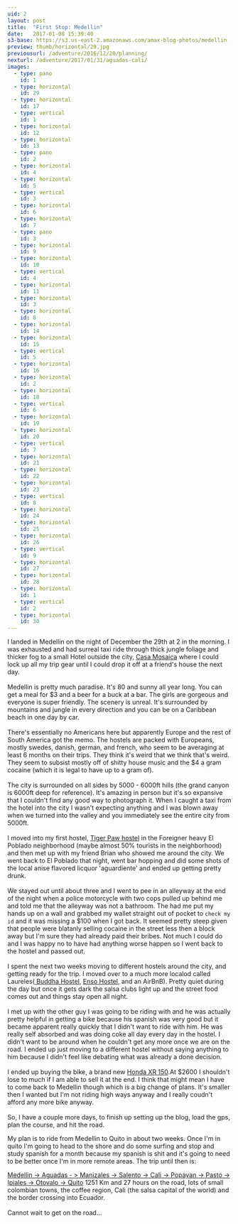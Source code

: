 ```yaml
---
uid: 2
layout: post
title:  "First Stop: Medellin"
date:   2017-01-08 15:39:40
s3-base: https://s3.us-east-2.amazonaws.com/amax-blog-photos/medellin
preview: thumb/horizontal/29.jpg
previousurl: /adventure/2016/12/20/planning/
nexturl: /adventure/2017/01/31/aguadas-cali/
images:
  - type: pano
    id: 1
  - type: horizontal
    id: 29
  - type: horizontal
    id: 17
  - type: vertical
    id: 1
  - type: horizontal
    id: 12
  - type: horizontal
    id: 13
  - type: pano
    id: 2
  - type: horizontal
    id: 4
  - type: horizontal
    id: 5
  - type: vertical
    id: 3
  - type: horizontal
    id: 6
  - type: horizontal
    id: 7
  - type: pano
    id: 3
  - type: horizontal
    id: 9
  - type: horizontal
    id: 10
  - type: vertical
    id: 4
  - type: horizontal
    id: 11
  - type: horizontal
    id: 3
  - type: horizontal
    id: 8
  - type: horizontal
    id: 14
  - type: horizontal
    id: 15
  - type: vertical
    id: 5
  - type: horizontal
    id: 16
  - type: horizontal
    id: 2
  - type: horizontal
    id: 18
  - type: vertical
    id: 6
  - type: horizontal
    id: 19
  - type: horizontal
    id: 20
  - type: vertical
    id: 7
  - type: horizontal
    id: 21
  - type: horizontal
    id: 22
  - type: horizontal
    id: 23
  - type: vertical
    id: 8
  - type: horizontal
    id: 24
  - type: horizontal
    id: 25
  - type: horizontal
    id: 26
  - type: vertical
    id: 9
  - type: horizontal
    id: 27
  - type: horizontal
    id: 28
  - type: horizontal
    id: 1
  - type: vertical
    id: 2
  - type: horizontal
    id: 30
---
```

<div class="post-content">

  I landed in Medellin on the night of December the 29th at 2 in the morning. I was exhausted and had surreal taxi ride through thick jungle foliage and thicker fog to a small Hotel outside the city, <a href="http://www.casamosaico.co/fotos/">Casa Mosaica</a> where I could lock up all my trip gear until I could drop it off at a friend's house the next day.
  <br>
  <br>
  Medellin is pretty much paradise. It's 80 and sunny all year long. You can get a meal for $3 and a beer for a buck at a bar. The girls are gorgeous and everyone is super friendly. The scenery is unreal. It's surrounded by mountains and jungle in every direction and you can be on a Caribbean beach in one day by car.
  <br>
  <br>
  There's essentially no Americans here but apparently Europe and the rest of South America got the memo. The hostels are packed with Europeans, mostly swedes, danish, german, and french, who seem to be averaging at least 6 months on their trips. They think it's weird that we think that's weird. They seem to subsist mostly off of shitty house music and the $4 a gram cocaine (which it is legal to have up to a gram of).
  <br>
  <br>
  The city is surrounded on all sides by 5000 - 6000ft hills (the grand canyon is 6000ft deep for reference). It's amazing in person but it's so expansive that I couldn't find any good way to photograph it. When I caught a taxi from the hotel into the city I wasn't expecting anything and I was blown away when we turned into the valley and you immediately see the entire city from 5000ft.
  <br>
  <br>
  I moved into my first hostel, <a href="http://www.tigerpawmedellin.com/">Tiger Paw hostel</a> in the Foreigner heavy El Poblado neighborhood (maybe almost 50% tourists in the neighborhood) and then met up with my friend Brian who showed me around the city. We went back to El Poblado that night, went bar hopping and did some shots of the local anise flavored licquor 'aguardiente' and ended up getting pretty drunk.
  <br>
  <br>
  We stayed out until about three and I went to pee in an alleyway at the end of the night when a police motorcycle with two cops pulled up behind me and told me that the alleyway was not a bathroom. The had me put my hands up on a wall and grabbed my wallet straight out of pocket to `check my id` and it was missing a $100 when I got back. It seemed pretty steep given that people were blatanly selling cocaine in the street less then a block away but I'm sure they had already paid their bribes. Not much I could do and I was happy no to have had anything worse happen so I went back to the hostel and passed out.
  <br>
  <br>
  I spent the next two weeks moving to different hostels around the city, and getting ready for the trip. I moved over to a much more localod called Laureles(<a href="http://buddhahostel.com/en/"> Buddha Hostel</a>, <a href="https://www.facebook.com/ensohostelmedellin/">Enso Hostel</a>, and an AirBnB). Pretty quiet during the day but once it gets dark the salsa clubs light up and the street food comes out and things stay open all night.
  <br>
  <br>
  I met up with the other guy I was going to be riding with and he was actually pretty helpful in getting a bike because his spanish was very good but it became apparent really quickly that I didn't want to ride with him. He was really self absorbed and was doing coke all day every day in the hostel. I didn't want to be around when he couldn't get any more once we are on the road. I ended up just moving to a different hostel without saying anything to him because I didn't feel like debating what was already a done decision.
  <br>
  <br>
   I ended up buying the bike, a brand new <a href="http://motos.honda.com.co/todo-terreno/XR-150L">Honda XR 150</a>.At $2600 I shouldn't lose to much if I am able to sell it at the end. I think that might mean I have to come back to Medellin though which is a big change of plans. It's smaller then I wanted but I'm not riding high ways anyway and I really coudn't afford any more bike anyway.
  <br>
  <br>
  So, I have a couple more days, to finish up setting up the blog, load the gps, plan the course, and hit the road.

  My plan is to ride from Medellin to Quito in about two weeks. Once I'm in quito I'm going to head to the shore and do some surfing and stop and study spanish for a month because my spanish is shit and it's going to need to be better once I'm in more remote areas. The trip until then is:

  <a href="https://www.google.com.co/maps/dir/Medellin,+Antioquia/Aguadas,+Caldas/Manizales,+Caldas/Salento,+Quindio/Cali,+Valle+del+Cauca/Popay%C3%A1n+-+Cauca+Department/Pasto,+Narino/Ipiales,+Narino/Otavalo,+Imbabura+Province,+Ecuador/Quito,+Pichincha,+Ecuador/@3.0297343,-79.2115092,7z/data=!3m1!4b1!4m62!4m61!1m5!1m1!1s0x8e4428ef4e52dddb:0x722fd6c39270ac72!2m2!1d-75.5812119!2d6.244203!1m5!1m1!1s0x8e46e23797084ed3:0xb9bb3f891a4b1c38!2m2!1d-75.453135!2d5.608334!1m5!1m1!1s0x8e476f9170e6be43:0x554ce06678120a7a!2m2!1d-75.513265!2d5.067172!1m5!1m1!1s0x8e3892bcedc420e5:0x8f81edeeadd699ba!2m2!1d-75.570777!2d4.637376!1m5!1m1!1s0x8e30a643b69d2711:0x37dee5ad2745e3fb!2m2!1d-76.535758!2d3.45246!1m5!1m1!1s0x8e300311c028d47d:0x880bd67f0987a54e!2m2!1d-76.6147395!2d2.4448143!1m5!1m1!1s0x8e2ed48761b92a73:0x44a368566cc3a522!2m2!1d-77.285787!2d1.2058837!1m5!1m1!1s0x8e296be8ff9ef0bb:0x10cc77dc7bc71d2c!2m2!1d-77.639504!2d0.825542!1m5!1m1!1s0x8e2a14969c8ae5ad:0x7594fb6eb6c2239e!2m2!1d-78.2610672!2d0.2343005!1m5!1m1!1s0x91d59a4002427c9f:0x44b991e158ef5572!2m2!1d-78.4678382!2d-0.1806532!3e0?hl=en">Medellin -> Aguadas - > Manizales -> Salento -> Cali -> Popayan -> Pasto -> Ipiales -> Otovalo -> Quito</a> 1251 Km and 27 hours on the road, lots of small colombian towns, the coffee region, Cali (the salsa capital of the world) and the border crossing into Ecuador.
  <br>
  <br>
  Cannot wait to get on the road...
</div>